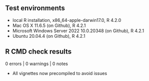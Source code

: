 ## Test environments

* local R installation, x86_64-apple-darwin17.0, R 4.2.0
* Mac OS X 11.6.5 (on Github), R 4.2.1
* Microsoft Windows Server 2022 10.0.20348 (on Github), R 4.2.1
* Ubuntu 20.04.4 (on Github), R 4.2.1

## R CMD check results

0 errors | 0 warnings | 0 notes

- All vignettes now precompiled to avoid issues
